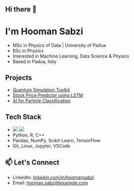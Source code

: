 ## Hi there 👋
# I'm Hooman Sabzi

- MSc in Physics of Data | University of Padua
- BSc in Physics
- Interested in Machine Learning, Data Science & Physics  
- Based in Padua, Italy

## Projects
- [Quantum Simulation Toolkit](https://github.com/your-username/quantum-sim)
- [Stock Price Predictor using LSTM](https://github.com/your-username/stock-predictor)
- [AI for Particle Classification](https://github.com/your-username/particle-ai)

## Tech Stack
- <img src="https://img.shields.io/badge/Python-3776AB?logo=python&logoColor=fff" /> <img src="https://img.shields.io/badge/R-%23276DC3.svg?logo=r&logoColor=white" />
- Python, R, C++
- Pandas, NumPy, Scikit-Learn, TensorFlow
- Git, Linux, Jupyter, VSCode

## 📫 Let's Connect
- LinkedIn: [linkedin.com/in/hoomansabzi](https://linkedin.com/in/hoomansabzi)
- Email: hooman.sabzi@example.com


<!--
**hoomansabzi/hoomansabzi** is a ✨ _special_ ✨ repository because its `README.md` (this file) appears on your GitHub profile.

Here are some ideas to get you started:

- 🔭 I’m currently working on ...
- 🌱 I’m currently learning ...
- 👯 I’m looking to collaborate on ...
- 🤔 I’m looking for help with ...
- 💬 Ask me about ...
- 📫 How to reach me: ...
- 😄 Pronouns: ...
- ⚡ Fun fact: ...


### Welcome to Ginevra Beltrame's GitHub!

- 📚 MSc student at UniPD specializing in Computational Physics of the Complex Systems, Data Analysis and Machine Learning
- 🔭 Primarily interested in Neuroscience, Large Language Models and Quantum Information Theory
- 🌱 Currently learning about Complex Networks Theory, Game Theory, Quantum Information Theory, Deep Learning, Statistical Mechanics and Bayesian Inference
- 🎓 BSc Physics graduate with final thesis "Attractors of recurrent neural networks" ([https://hdl.handle.net/20.500.12608/60983](https://hdl.handle.net/20.500.12608/60983))

#### 💻 Programming Languages
<img src="https://img.shields.io/badge/Python-3776AB?logo=python&logoColor=fff" /> <img src="https://img.shields.io/badge/R-%23276DC3.svg?logo=r&logoColor=white" /> <img src="https://img.shields.io/badge/C++-%2300599C.svg?logo=c%2B%2B&logoColor=white" /> <img src="https://img.shields.io/badge/Java-%23ED8B00.svg?logo=openjdk&logoColor=white" /> <img src="https://img.shields.io/badge/Fortran-734F96?logo=fortran&logoColor=fff" /> 

#### 💽 Other Tools and Technologies
<img src="https://img.shields.io/badge/ChatGPT-74aa9c?logo=openai&logoColor=white" /> <img src="https://img.shields.io/badge/Docker-2496ED?logo=docker&logoColor=fff" /> <img src="https://img.shields.io/badge/MySQL-4479A1?logo=mysql&logoColor=fff" />

#### 📊 Stats
<img src="https://github-profile-summary-cards.vercel.app/api/cards/profile-details?username=ginevrabeltrame&theme=github_dark" alt="Ginevra Beltrame's GitHub Stats"/> ![Top Langs](https://github-readme-stats.vercel.app/api/top-langs/?username=ginevrabeltrame&theme=tokyonight)
-->
